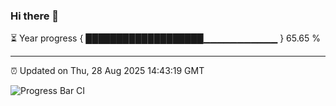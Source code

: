 ### Hi there 👋

⏳ Year progress { ███████████████████▁▁▁▁▁▁▁▁▁▁▁ } 65.65 %

---

⏰ Updated on Thu, 28 Aug 2025 14:43:19 GMT

![Progress Bar CI](https://github.com/IshwaranRudhara/GIT-ACTION/workflows/Progress%20Bar%20CI/badge.svg)

